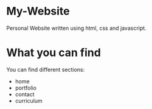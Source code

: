# My-Website
Personal Website written using html, css and javascript.

# What you can find
You can find different sections:
- home
- portfolio
- contact
- curriculum
